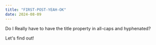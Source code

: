 ```yaml
---
title: "FIRST-POST-YEAH-OK"
date: 2024-08-09
---
```


Do I Really have to have the title property in all-caps and hyphenated?

Let's find out!
